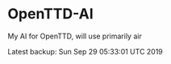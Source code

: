 # OpenTTD-AI
My AI for OpenTTD, will use primarily air

Latest backup: Sun Sep 29 05:33:01 UTC 2019
